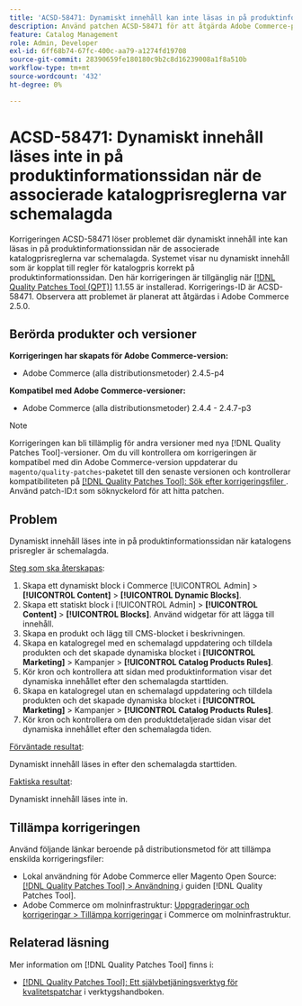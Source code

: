 ```yaml
---
title: 'ACSD-58471: Dynamiskt innehåll kan inte läsas in på produktinformationssidan när de associerade katalogprisreglerna var schemalagda'
description: Använd patchen ACSD-58471 för att åtgärda Adobe Commerce-problemet där dynamiskt innehåll inte kan läsas in på produktinformationssidan när de tillhörande katalogprisreglerna var schemalagda.
feature: Catalog Management
role: Admin, Developer
exl-id: 6ff68b74-67fc-400c-aa79-a1274fd19708
source-git-commit: 28390659fe180180c9b2c8d16239008a1f8a510b
workflow-type: tm+mt
source-wordcount: '432'
ht-degree: 0%

---
```


# ACSD-58471: Dynamiskt innehåll läses inte in på produktinformationssidan när de associerade katalogprisreglerna var schemalagda

Korrigeringen ACSD-58471 löser problemet där dynamiskt innehåll inte kan läsas in på produktinformationssidan när de associerade katalogprisreglerna var schemalagda. Systemet visar nu dynamiskt innehåll som är kopplat till regler för katalogpris korrekt på produktinformationssidan. Den här korrigeringen är tillgänglig när [[!DNL Quality Patches Tool (QPT)]](/help/tools/quality-patches-tool/quality-patches-tool-to-self-serve-quality-patches.md) 1.1.55 är installerad. Korrigerings-ID är ACSD-58471. Observera att problemet är planerat att åtgärdas i Adobe Commerce 2.5.0.

## Berörda produkter och versioner

**Korrigeringen har skapats för Adobe Commerce-version:**
* Adobe Commerce (alla distributionsmetoder) 2.4.5-p4

**Kompatibel med Adobe Commerce-versioner:**
* Adobe Commerce (alla distributionsmetoder) 2.4.4 - 2.4.7-p3

>[!NOTE]
>
>Korrigeringen kan bli tillämplig för andra versioner med nya [!DNL Quality Patches Tool]-versioner. Om du vill kontrollera om korrigeringen är kompatibel med din Adobe Commerce-version uppdaterar du `magento/quality-patches`-paketet till den senaste versionen och kontrollerar kompatibiliteten på [[!DNL Quality Patches Tool]: Sök efter korrigeringsfiler ](https://experienceleague.adobe.com/tools/commerce-quality-patches/index.html). Använd patch-ID:t som söknyckelord för att hitta patchen.

## Problem

Dynamiskt innehåll läses inte in på produktinformationssidan när katalogens prisregler är schemalagda.

<u>Steg som ska återskapas</u>:

1. Skapa ett dynamiskt block i Commerce [!UICONTROL Admin] > **[!UICONTROL Content]** > **[!UICONTROL Dynamic Blocks]**.
1. Skapa ett statiskt block i [!UICONTROL Admin] > **[!UICONTROL Content]** > **[!UICONTROL Blocks]**. Använd widgetar för att lägga till innehåll.
1. Skapa en produkt och lägg till CMS-blocket i beskrivningen.
1. Skapa en katalogregel med en schemalagd uppdatering och tilldela produkten och det skapade dynamiska blocket i **[!UICONTROL Marketing]** > Kampanjer > **[!UICONTROL Catalog Products Rules]**.
1. Kör kron och kontrollera att sidan med produktinformation visar det dynamiska innehållet efter den schemalagda starttiden.
1. Skapa en katalogregel utan en schemalagd uppdatering och tilldela produkten och det skapade dynamiska blocket i **[!UICONTROL Marketing]** > Kampanjer > **[!UICONTROL Catalog Products Rules]**.
1. Kör kron och kontrollera om den produktdetaljerade sidan visar det dynamiska innehållet efter den schemalagda tiden.


<u>Förväntade resultat</u>:

Dynamiskt innehåll läses in efter den schemalagda starttiden.

<u>Faktiska resultat</u>:

Dynamiskt innehåll läses inte in.

## Tillämpa korrigeringen

Använd följande länkar beroende på distributionsmetod för att tillämpa enskilda korrigeringsfiler:

* Lokal användning för Adobe Commerce eller Magento Open Source: [[!DNL Quality Patches Tool] > Användning ](/help/tools/quality-patches-tool/usage.md) i guiden [!DNL Quality Patches Tool].
* Adobe Commerce om molninfrastruktur: [Uppgraderingar och korrigeringar > Tillämpa korrigeringar](https://experienceleague.adobe.com/docs/commerce-cloud-service/user-guide/develop/upgrade/apply-patches.html) i Commerce om molninfrastruktur.


## Relaterad läsning

Mer information om [!DNL Quality Patches Tool] finns i:

* [[!DNL Quality Patches Tool]: Ett självbetjäningsverktyg för kvalitetspatchar](/help/tools/quality-patches-tool/quality-patches-tool-to-self-serve-quality-patches.md) i verktygshandboken.

